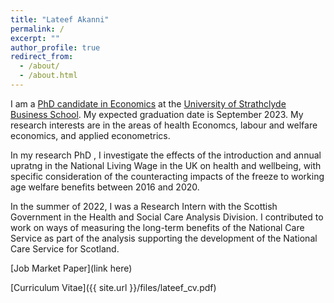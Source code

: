 ```yaml
---
title: "Lateef Akanni"
permalink: /
excerpt: ""
author_profile: true
redirect_from:
  - /about/
  - /about.html
---
```



I am a [PhD candidate in Economics](https://pureportal.strath.ac.uk/en/persons/lateef-akanni) at the [University of Strathclyde Business School](https://www.strath.ac.uk/business/economics/). My expected graduation date is September 2023. 
My research interests are in the areas of health Economcs, labour and welfare economics, and applied econometrics.

In my research PhD , I investigate the effects of the introduction and annual upratng in the National Living Wage in the UK on health and wellbeing, with specific consideration of the counteracting impacts of the freeze to working age welfare benefits between 2016 and 2020.

In the summer of 2022, I was a Research Intern with the Scottish Government in the Health and Social Care Analysis Division. I contributed to work on ways of measuring the long-term benefits of the National Care Service as part of the analysis supporting the development of the National Care Service for Scotland.

[Job Market Paper](link here)

[Curriculum Vitae]({{ site.url }}/files/lateef_cv.pdf)


